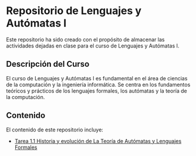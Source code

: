 # Repositorio de Lenguajes y Autómatas I

Este repositorio ha sido creado con el propósito de almacenar las actividades dejadas en clase para el curso de Lenguajes y Autómatas I.

## Descripción del Curso

El curso de Lenguajes y Autómatas I es fundamental en el área de ciencias de la computación y la ingeniería informática. Se centra en los fundamentos teóricos y prácticos de los lenguajes formales, los autómatas y la teoría de la computación.

## Contenido

El contenido de este repositorio incluye:

- [Tarea 1.1 Historia y evolución de La Teoría de Autómatas y Lenguajes Formales](Tema1/Tarea1.1.md)
